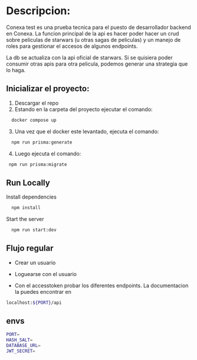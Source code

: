 # Descripcion:

Conexa test es una prueba tecnica para el puesto de desarrollador backend en Conexa. La funcion principal de la api es hacer poder hacer un crud sobre peliculas de starwars (u otras sagas de peliculas) y un manejo de roles para gestionar el accesos de algunos endpoints.

La db se actualiza con la api oficial de starwars. Si se quisiera poder consumir otras apis para otra pelicula, podemos generar una strategia que lo haga.

## Inicializar el proyecto:

1. Descargar el repo
2. Estando en la carpeta del proyecto ejecutar el comando:

```bash
  docker compose up
```

3. Una vez que el docker este levantado, ejecuta el comando:

```bash
  npm run prisma:generate
```

4. Luego ejecuta el comando:

```bash
 npm run prisma:migrate
```

## Run Locally

Install dependencies

```bash
  npm install
```

Start the server

```bash
  npm run start:dev
```

## Flujo regular

- Crear un usuario

- Loguearse con el usuario

- Con el accesstoken probar los diferentes endpoints. La documentacion la puedes encontrar en

```bash
localhost:${PORT}/api
```

## envs

```bash
PORT=
HASH_SALT=
DATABASE_URL=
JWT_SECRET=
```
